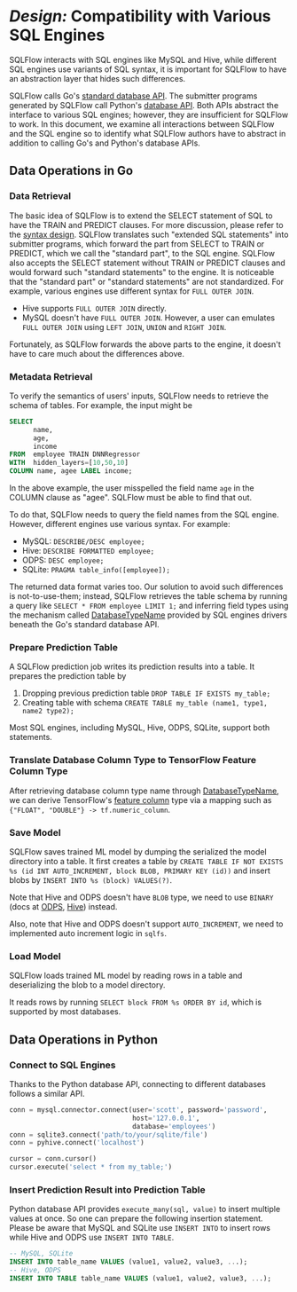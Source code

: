 # _Design:_ Compatibility with Various SQL Engines

SQLFlow interacts with SQL engines like MySQL and Hive, while different SQL engines use variants of SQL syntax, it is important for SQLFlow to have an abstraction layer that hides such differences.

SQLFlow calls Go's [standard database API](https://golang.org/pkg/database/sql/). The submitter programs generated by SQLFlow call Python's [database API](https://www.python.org/dev/peps/pep-0249/).  Both APIs abstract the interface to various SQL engines; however, they are insufficient for SQLFlow to work.  In this document, we examine all interactions between SQLFlow and the SQL engine so to identify what SQLFlow authors have to abstract in addition to calling Go's and Python's database APIs.

## Data Operations in Go

### Data Retrieval

The basic idea of SQLFlow is to extend the SELECT statement of SQL to have the TRAIN and PREDICT clauses.  For more discussion, please refer to the [syntax design](/doc/design/design_syntax.md).  SQLFlow translates such "extended SQL statements" into submitter programs, which forward the part from SELECT to TRAIN or PREDICT, which we call the "standard part", to the SQL engine.  SQLFlow also accepts the SELECT statement without TRAIN or PREDICT clauses and would forward such "standard statements" to the engine.  It is noticeable that the "standard part" or "standard statements" are not standardized.  For example, various engines use different syntax for `FULL OUTER JOIN`.

- Hive supports `FULL OUTER JOIN` directly.
- MySQL doesn't have `FULL OUTER JOIN`. However, a user can emulates `FULL OUTER JOIN` using `LEFT JOIN`, `UNION` and `RIGHT JOIN`.
 
Fortunately, as SQLFlow forwards the above parts to the engine,  it doesn't have to care much about the differences above.

### Metadata Retrieval

To verify the semantics of users' inputs, SQLFlow needs to retrieve the schema of tables.  For example, the input might be

```SQL
SELECT 
      name,
      age,
      income 
FROM  employee TRAIN DNNRegressor 
WITH  hidden_layers=[10,50,10] 
COLUMN name, agee LABEL income;
```

In the above example, the user misspelled the field name `age` in the COLUMN clause as "agee". SQLFlow must be able to find that out.

To do that, SQLFlow needs to query the field names from the SQL engine.  However, different engines use various syntax. For example:

- MySQL: `DESCRIBE/DESC employee;`
- Hive: `DESCRIBE FORMATTED employee;`
- ODPS: `DESC employee;`
- SQLite: `PRAGMA table_info([employee]);`

The returned data format varies too. Our solution to avoid such differences is not-to-use-them; instead, SQLFlow retrieves the table schema by running a query like `SELECT * FROM employee LIMIT 1;` and inferring field types using the mechanism called [DatabaseTypeName](https://golang.org/pkg/database/sql/#ColumnType.DatabaseTypeName) provided by SQL engines drivers beneath the Go's standard database API.

### Prepare Prediction Table

A SQLFlow prediction job writes its prediction results into a table. It prepares the prediction table by

1. Dropping previous prediction table `DROP TABLE IF EXISTS my_table;`
2. Creating table with schema `CREATE TABLE my_table (name1, type1, name2 type2);`

Most SQL engines, including MySQL, Hive, ODPS, SQLite, support both statements.

### Translate Database Column Type to TensorFlow Feature Column Type

After retrieving database column type name through [DatabaseTypeName](https://golang.org/pkg/database/sql/#ColumnType.DatabaseTypeName), we can derive TensorFlow's [feature column](https://www.tensorflow.org/guide/feature_columns) type via a mapping such as `{"FLOAT", "DOUBLE"} -> tf.numeric_column`.

### Save Model

SQLFlow saves trained ML model by dumping the serialized the model directory into a table. It first creates a table by `CREATE TABLE IF NOT EXISTS %s (id INT AUTO_INCREMENT, block BLOB, PRIMARY KEY (id))` and insert blobs by `INSERT INTO %s (block) VALUES(?)`.

Note that Hive and ODPS doesn't have `BLOB` type, we need to use `BINARY` (docs at [ODPS](https://help.aliyun.com/document_detail/27821.html?spm=a2c4g.11186623.6.577.768231deoru03E), [Hive](https://cwiki.apache.org/confluence/display/Hive/LanguageManual+Types#LanguageManualTypes-MiscTypes)) instead.

Also, note that Hive and ODPS doesn't support `AUTO_INCREMENT`, we need to implemented auto increment logic in `sqlfs`.

### Load Model

SQLFlow loads trained ML model by reading rows in a table and deserializing the blob to a model directory.

It reads rows by running `SELECT block FROM %s ORDER BY id`, which is supported by most databases.

## Data Operations in Python

### Connect to SQL Engines

Thanks to the Python database API, connecting to different databases follows a similar API.

```python
conn = mysql.connector.connect(user='scott', password='password',
                               host='127.0.0.1',
                               database='employees')
conn = sqlite3.connect('path/to/your/sqlite/file')
conn = pyhive.connect('localhost')

cursor = conn.cursor()
cursor.execute('select * from my_table;')
```

### Insert Prediction Result into Prediction Table

Python database API provides `execute_many(sql, value)`  to insert multiple values at once. So one can prepare the following insertion statement. Please be aware that MySQL and SQLite use `INSERT INTO` to insert rows while Hive and ODPS use `INSERT INTO TABLE`.

```sql
-- MySQL, SQLite
INSERT INTO table_name VALUES (value1, value2, value3, ...);
-- Hive, ODPS
INSERT INTO TABLE table_name VALUES (value1, value2, value3, ...);
```

